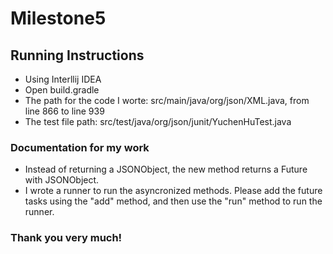 # Milestone5
## Running Instructions
* Using Interllij IDEA
* Open build.gradle
* The path for the code I worte: src/main/java/org/json/XML.java, from line 866 to line 939
* The test file path: src/test/java/org/json/junit/YuchenHuTest.java

### Documentation for my work
* Instead of returning a JSONObject, the new method returns a Future with JSONObject. 
* I wrote a runner to run the asyncronized methods. Please add the future tasks using the "add" method, and then use the "run" method to run the runner.

### Thank you very much! 

